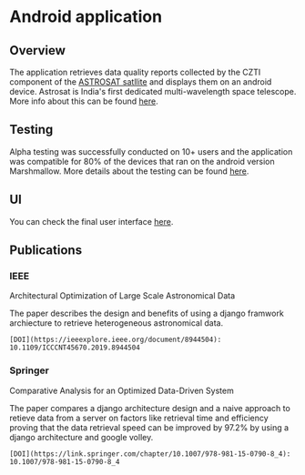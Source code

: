 # Android application

## Overview

The application retrieves data quality reports collected by the CZTI component of the [ASTROSAT satllite](https://web.iucaa.in/~astrosat/czti_specs.html) and displays them on an android device. 
Astrosat is India's first dedicated multi-wavelength space telescope. More info about this can be found [here](http://astrosat.iucaa.in/).

## Testing

Alpha testing was successfully conducted on 10+ users and the application was compatible for 80% of the devices that ran on the android version Marshmallow. More details about the testing can be found [here](https://github.com/ankitdani1997/iucaa_x/tree/master/Screenshots/Testing%20Results).

## UI

You can check the final user interface [here](https://github.com/ankitdani1997/iucaa_x/tree/master/Screenshots/Frontend).

## Publications

### IEEE

Architectural Optimization of Large Scale Astronomical Data

The paper describes the design and benefits of using a django framwork archiecture to retrieve heterogeneous astronomical data. 

```
[DOI](https://ieeexplore.ieee.org/document/8944504): 10.1109/ICCCNT45670.2019.8944504
```

### Springer

Comparative Analysis for an Optimized Data-Driven System

The paper compares a django architecture design and a naive approach to retieve data from a server on factors like retrieval time and efficiency proving that the data retrieval speed can be improved by 97.2% by using a django architecture and google volley. 


```
[DOI](https://link.springer.com/chapter/10.1007/978-981-15-0790-8_4): 10.1007/978-981-15-0790-8_4
```





